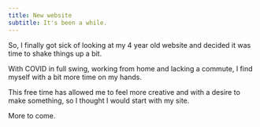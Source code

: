 ```yaml
---
title: New website
subtitle: It's been a while.
---
```


So, I finally got sick of looking at my 4 year old website and decided it was time to shake things up a bit.

With COVID in full swing, working from home and lacking a commute, I find myself with a bit more time on my hands.

<!-- more -->

This free time has allowed me to feel more creative and with a desire to make something, so I thought I would start with my site.

More to come.
